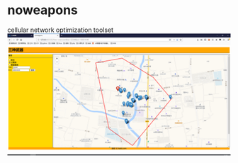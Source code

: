 # noweapons
cellular network optimization toolset
![main](https://github.com/kuki-gs/noweapons/blob/master/%E6%97%A0%E7%BA%BF%E7%BD%91%E4%BC%98%E4%B8%89%E7%A7%8D%E6%AD%A6%E5%99%A8.png)
